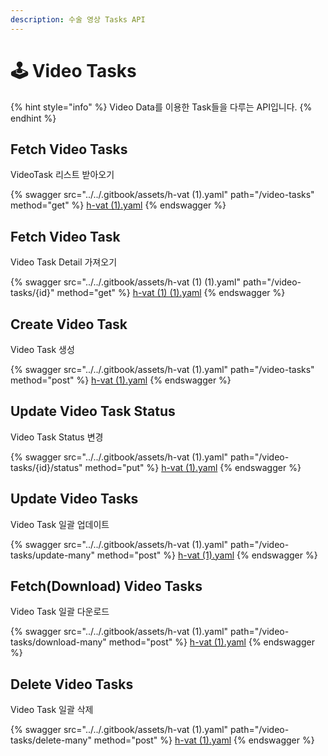 ```yaml
---
description: 수술 영상 Tasks API
---
```


# 🕹 Video Tasks

{% hint style="info" %}
Video Data를 이용한 Task들을 다루는 API입니다.&#x20;
{% endhint %}

## Fetch Video Tasks

VideoTask 리스트 받아오기

{% swagger src="../../.gitbook/assets/h-vat (1).yaml" path="/video-tasks" method="get" %}
[h-vat (1).yaml](<../../.gitbook/assets/h-vat (1).yaml>)
{% endswagger %}

## Fetch Video Task

Video Task Detail 가져오기

{% swagger src="../../.gitbook/assets/h-vat (1) (1).yaml" path="/video-tasks/{id}" method="get" %}
[h-vat (1) (1).yaml](<../../.gitbook/assets/h-vat (1) (1).yaml>)
{% endswagger %}

## Create Video Task

Video Task 생성

{% swagger src="../../.gitbook/assets/h-vat (1).yaml" path="/video-tasks" method="post" %}
[h-vat (1).yaml](<../../.gitbook/assets/h-vat (1).yaml>)
{% endswagger %}

## Update Video Task Status

Video Task Status 변경

{% swagger src="../../.gitbook/assets/h-vat (1).yaml" path="/video-tasks/{id}/status" method="put" %}
[h-vat (1).yaml](<../../.gitbook/assets/h-vat (1).yaml>)
{% endswagger %}

## Update Video Tasks

Video Task 일괄 업데이트

{% swagger src="../../.gitbook/assets/h-vat (1).yaml" path="/video-tasks/update-many" method="post" %}
[h-vat (1).yaml](<../../.gitbook/assets/h-vat (1).yaml>)
{% endswagger %}

## Fetch(Download) Video Tasks

Video Task 일괄 다운로드

{% swagger src="../../.gitbook/assets/h-vat (1).yaml" path="/video-tasks/download-many" method="post" %}
[h-vat (1).yaml](<../../.gitbook/assets/h-vat (1).yaml>)
{% endswagger %}

## Delete Video Tasks

Video Task 일괄 삭제

{% swagger src="../../.gitbook/assets/h-vat (1).yaml" path="/video-tasks/delete-many" method="post" %}
[h-vat (1).yaml](<../../.gitbook/assets/h-vat (1).yaml>)
{% endswagger %}
